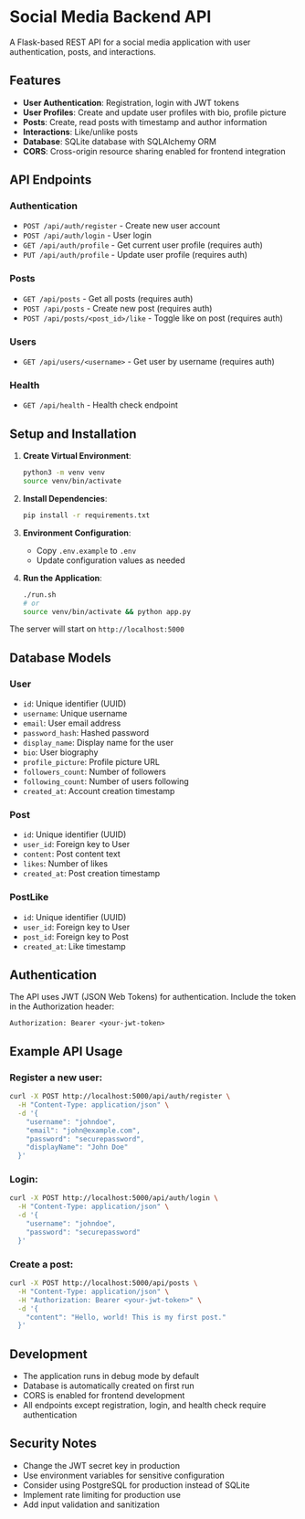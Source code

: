 # Social Media Backend API

A Flask-based REST API for a social media application with user authentication, posts, and interactions.

## Features

- **User Authentication**: Registration, login with JWT tokens
- **User Profiles**: Create and update user profiles with bio, profile picture
- **Posts**: Create, read posts with timestamp and author information
- **Interactions**: Like/unlike posts
- **Database**: SQLite database with SQLAlchemy ORM
- **CORS**: Cross-origin resource sharing enabled for frontend integration

## API Endpoints

### Authentication
- `POST /api/auth/register` - Create new user account
- `POST /api/auth/login` - User login
- `GET /api/auth/profile` - Get current user profile (requires auth)
- `PUT /api/auth/profile` - Update user profile (requires auth)

### Posts
- `GET /api/posts` - Get all posts (requires auth)
- `POST /api/posts` - Create new post (requires auth)
- `POST /api/posts/<post_id>/like` - Toggle like on post (requires auth)

### Users
- `GET /api/users/<username>` - Get user by username (requires auth)

### Health
- `GET /api/health` - Health check endpoint

## Setup and Installation

1. **Create Virtual Environment**:
   ```bash
   python3 -m venv venv
   source venv/bin/activate
   ```

2. **Install Dependencies**:
   ```bash
   pip install -r requirements.txt
   ```

3. **Environment Configuration**:
   - Copy `.env.example` to `.env`
   - Update configuration values as needed

4. **Run the Application**:
   ```bash
   ./run.sh
   # or
   source venv/bin/activate && python app.py
   ```

The server will start on `http://localhost:5000`

## Database Models

### User
- `id`: Unique identifier (UUID)
- `username`: Unique username
- `email`: User email address
- `password_hash`: Hashed password
- `display_name`: Display name for the user
- `bio`: User biography
- `profile_picture`: Profile picture URL
- `followers_count`: Number of followers
- `following_count`: Number of users following
- `created_at`: Account creation timestamp

### Post
- `id`: Unique identifier (UUID)
- `user_id`: Foreign key to User
- `content`: Post content text
- `likes`: Number of likes
- `created_at`: Post creation timestamp

### PostLike
- `id`: Unique identifier (UUID)
- `user_id`: Foreign key to User
- `post_id`: Foreign key to Post
- `created_at`: Like timestamp

## Authentication

The API uses JWT (JSON Web Tokens) for authentication. Include the token in the Authorization header:

```
Authorization: Bearer <your-jwt-token>
```

## Example API Usage

### Register a new user:
```bash
curl -X POST http://localhost:5000/api/auth/register \
  -H "Content-Type: application/json" \
  -d '{
    "username": "johndoe",
    "email": "john@example.com",
    "password": "securepassword",
    "displayName": "John Doe"
  }'
```

### Login:
```bash
curl -X POST http://localhost:5000/api/auth/login \
  -H "Content-Type: application/json" \
  -d '{
    "username": "johndoe",
    "password": "securepassword"
  }'
```

### Create a post:
```bash
curl -X POST http://localhost:5000/api/posts \
  -H "Content-Type: application/json" \
  -H "Authorization: Bearer <your-jwt-token>" \
  -d '{
    "content": "Hello, world! This is my first post."
  }'
```

## Development

- The application runs in debug mode by default
- Database is automatically created on first run
- CORS is enabled for frontend development
- All endpoints except registration, login, and health check require authentication

## Security Notes

- Change the JWT secret key in production
- Use environment variables for sensitive configuration
- Consider using PostgreSQL for production instead of SQLite
- Implement rate limiting for production use
- Add input validation and sanitization
